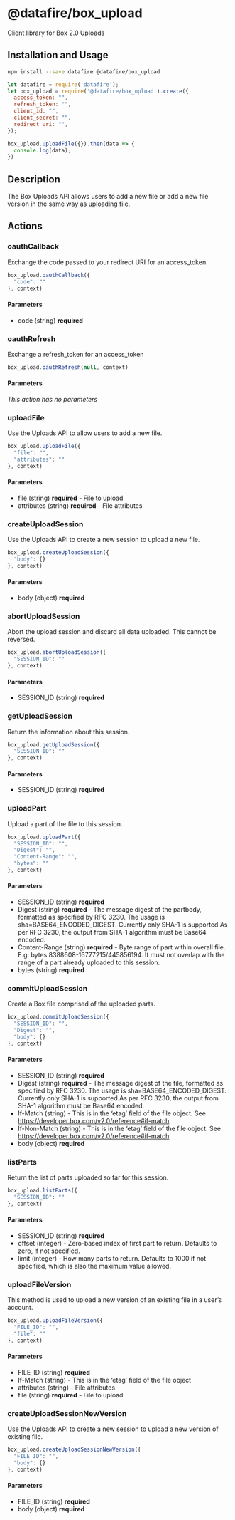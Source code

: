 # @datafire/box_upload

Client library for Box 2.0 Uploads

## Installation and Usage
```bash
npm install --save datafire @datafire/box_upload
```

```js
let datafire = require('datafire');
let box_upload = require('@datafire/box_upload').create({
  access_token: "",
  refresh_token: "",
  client_id: "",
  client_secret: "",
  redirect_uri: "",
});

box_upload.uploadFile({}).then(data => {
  console.log(data);
})
```

## Description
The Box Uploads API allows users to add a new file or add a new file version in the same way as uploading file.

## Actions
### oauthCallback
Exchange the code passed to your redirect URI for an access_token


```js
box_upload.oauthCallback({
  "code": ""
}, context)
```

#### Parameters
* code (string) **required**

### oauthRefresh
Exchange a refresh_token for an access_token


```js
box_upload.oauthRefresh(null, context)
```

#### Parameters
*This action has no parameters*

### uploadFile
Use the Uploads API to allow users to add a new file.


```js
box_upload.uploadFile({
  "file": "",
  "attributes": ""
}, context)
```

#### Parameters
* file (string) **required** - File to upload
* attributes (string) **required** - File attributes

### createUploadSession
Use the Uploads API to create a new session to upload a new file.


```js
box_upload.createUploadSession({
  "body": {}
}, context)
```

#### Parameters
* body (object) **required**

### abortUploadSession
Abort the upload session and discard all data uploaded. This cannot be reversed.


```js
box_upload.abortUploadSession({
  "SESSION_ID": ""
}, context)
```

#### Parameters
* SESSION_ID (string) **required**

### getUploadSession
Return the information about this session.


```js
box_upload.getUploadSession({
  "SESSION_ID": ""
}, context)
```

#### Parameters
* SESSION_ID (string) **required**

### uploadPart
Upload a part of the file to this session.


```js
box_upload.uploadPart({
  "SESSION_ID": "",
  "Digest": "",
  "Content-Range": "",
  "bytes": ""
}, context)
```

#### Parameters
* SESSION_ID (string) **required**
* Digest (string) **required** - The message digest of the partbody, formatted as specified by RFC 3230. The usage is sha=BASE64_ENCODED_DIGEST. Currently only SHA-1 is supported.As per RFC 3230, the output from SHA-1 algorithm must be Base64 encoded.
* Content-Range (string) **required** - Byte range of part within overall file. E.g: bytes 8388608-16777215/445856194. It must not overlap with the range of a part already uploaded to this session.
* bytes (string) **required**

### commitUploadSession
Create a Box file comprised of the uploaded parts.


```js
box_upload.commitUploadSession({
  "SESSION_ID": "",
  "Digest": "",
  "body": {}
}, context)
```

#### Parameters
* SESSION_ID (string) **required**
* Digest (string) **required** - The message digest of the file, formatted as specified by RFC 3230. The usage is sha=BASE64_ENCODED_DIGEST. Currently only SHA-1 is supported.As per RFC 3230, the output from SHA-1 algorithm must be Base64 encoded.
* If-Match (string) - This is in the ‘etag’ field of the file object. See https://developer.box.com/v2.0/reference#if-match
* If-Non-Match (string) - This is in the ‘etag’ field of the file object. See https://developer.box.com/v2.0/reference#if-match
* body (object) **required**

### listParts
Return the list of parts uploaded so far for this session.


```js
box_upload.listParts({
  "SESSION_ID": ""
}, context)
```

#### Parameters
* SESSION_ID (string) **required**
* offset (integer) - Zero-based index of first part to return. Defaults to zero, if not specified.
* limit (integer) - How many parts to return. Defaults to 1000 if not specified, which is also the maximum value allowed.

### uploadFileVersion
This method is used to upload a new version of an existing file in a user’s account. 


```js
box_upload.uploadFileVersion({
  "FILE_ID": "",
  "file": ""
}, context)
```

#### Parameters
* FILE_ID (string) **required**
* If-Match (string) - This is in the ‘etag’ field of the file object
* attributes (string) - File attributes
* file (string) **required** - File to upload

### createUploadSessionNewVersion
Use the Uploads API to create a new session to upload a new version of existing file.


```js
box_upload.createUploadSessionNewVersion({
  "FILE_ID": "",
  "body": {}
}, context)
```

#### Parameters
* FILE_ID (string) **required**
* body (object) **required**

